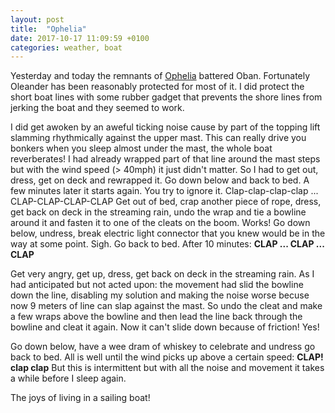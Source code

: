 ```yaml
---
layout: post
title:  "Ophelia"
date: 2017-10-17 11:09:59 +0100
categories: weather, boat
---
```

Yesterday and today the remnants of [Ophelia](https://en.wikipedia.org/wiki/Hurricane_Ophelia_(2017)) battered Oban. Fortunately Oleander has been reasonably protected for most of it. I did protect the short boat lines with some rubber gadget that prevents the shore lines from jerking the boat and they seemed to work.

I did get awoken by an aweful ticking noise cause by part of the topping lift slamming rhythmically against the upper mast. This can really drive you bonkers when you sleep almost under the mast, the whole boat reverberates! I had already wrapped part of that line around the mast steps but with the wind speed (> 40mph) it just didn't matter. So I had to get out, dress, get on deck and rewrapped it. Go down below and back to bed. A few minutes later it starts again. You try to ignore it. Clap-clap-clap-clap ... CLAP-CLAP-CLAP-CLAP Get out of bed, crap another piece of rope, dress, get back on deck in the streaming rain, undo the wrap and tie a bowline around it and fasten it to one of the cleats on the boom. Works! Go down below, undress, break electric light connector that you knew would be in the way at some point. Sigh. Go back to bed. After 10 minutes: __CLAP ... CLAP ... CLAP__

Get very angry, get up, dress, get back on deck in the streaming rain. As I had anticipated but not acted upon: the movement had slid the bowline down the line, disabling my solution and making the noise worse becuse now 9 meters of line can slap against the mast. So undo the cleat and make a few wraps above the bowline and then lead the line back through the bowline and cleat it again. Now it can't slide down because of friction! Yes!

Go down below, have a wee dram of whiskey to celebrate and undress go back to bed. All is well until the wind picks up above a certain speed: __CLAP! clap clap__ But this is intermittent but with all the noise and movement it takes a while before I sleep again.

The joys of living in a sailing boat!